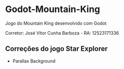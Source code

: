 # Godot-Mountain-King
Jogo do Mountain King desenvolvido com Godot

Corretor: José Vitor Cunha Barboza - RA: 12523171336

## Correções do jogo Star Explorer
- Parallax Background
